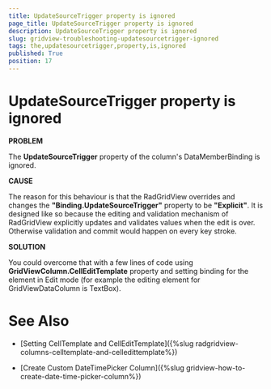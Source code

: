 ```yaml
---
title: UpdateSourceTrigger property is ignored
page_title: UpdateSourceTrigger property is ignored
description: UpdateSourceTrigger property is ignored
slug: gridview-troubleshooting-updatesourcetrigger-ignored
tags: the,updatesourcetrigger,property,is,ignored
published: True
position: 17
---
```


# UpdateSourceTrigger property is ignored

__PROBLEM__

The __UpdateSourceTrigger__ property of the column's DataMemberBinding is ignored.
        
__CAUSE__

The reason for this behaviour is that the RadGridView overrides and changes the __"Binding.UpdateSourceTrigger"__ property to be __"Explicit"__. It is designed like so because the editing and validation mechanism of RadGridView explicitly updates and validates values when the edit is over. Otherwise validation and commit would happen on every key stroke.
        
__SOLUTION__

You could overcome that with a few lines of code using __GridViewColumn.CellEditTemplate__ property and setting binding for the element in Edit mode (for example the editing element for GridViewDataColumn is TextBox).
        
# See Also

 * [Setting CellTemplate and CellEditTemplate]({%slug radgridview-columns-celltemplate-and-celledittemplate%})

 * [Create Custom DateTimePicker Column]({%slug gridview-how-to-create-date-time-picker-column%})
